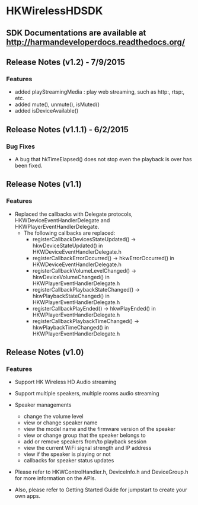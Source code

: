 # HKWirelessHDSDK

SDK Documentations are available at http://harmandeveloperdocs.readthedocs.org/
----

## Release Notes (v1.2) - 7/9/2015
### Features
* added playStreamingMedia : play web streaming, such as http:, rtsp:, etc.
* added mute(), unmute(), isMuted()
* added isDeviceAvailable()
## Release Notes (v1.1.1) - 6/2/2015
### Bug Fixes
* A bug that hkTimeElapsed() does not stop even the playback is over has been fixed.


## Release Notes (v1.1)
### Features
* Replaced the callbacks with Delegate protocols, HKWDeviceEventHandlerDelegate and HKWPlayerEventHandlerDelegate.
  - The following callbacks are replaced:
    - registerCallbackDevicesStateUpdated() -> hkwDeviceStateUpdated() in HKWDeviceEventHandlerDelegate.h
    - registerCallbackErrorOccurred() -> hkwErrorOccurred() in HKWDeviceEventHandlerDelegate.h
    - registerCallbackVolumeLevelChanged() -> hkwDeviceVolumeChanged() in HKWPlayerEventHandlerDelegate.h
    - registerCallbackPlaybackStateChanged() -> hkwPlaybackStateChanged() in HKWPlayerEventHandlerDelegate.h
    - registerCallbackPlayEnded() -> hkwPlayEnded() in HKWPlayerEventHandlerDelegate.h
    - registerCallbackPlaybackTimeChanged() -> hkwPlaybackTimeChanged() in HKWPlayerEventHandlerDelegate.h
    

## Release Notes (v1.0)

### Features
* Support HK Wireless HD Audio streaming
* Support multiple speakers, multiple rooms audio streaming
* Speaker managements
  - change the volume level
  - view or change speaker name
  - view the model name and the firmware version of the speaker
  - view or change group that the speaker belongs to
  - add or remove speakers from/to playback session
  - view the current WiFi signal strength and IP address
  - view if the speaker is playing or not
  - callbacks for speaker status updates


* Please refer to HKWControlHandler.h, DeviceInfo.h and DeviceGroup.h for more information on the APIs.

* Also, please refer to Getting Started Guide for jumpstart to create your own apps.
